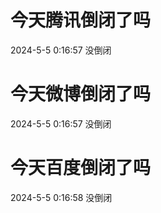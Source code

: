 # 今天腾讯倒闭了吗

2024-5-5 0:16:57 没倒闭

# 今天微博倒闭了吗

2024-5-5 0:16:57 没倒闭

# 今天百度倒闭了吗

2024-5-5 0:16:58 没倒闭

